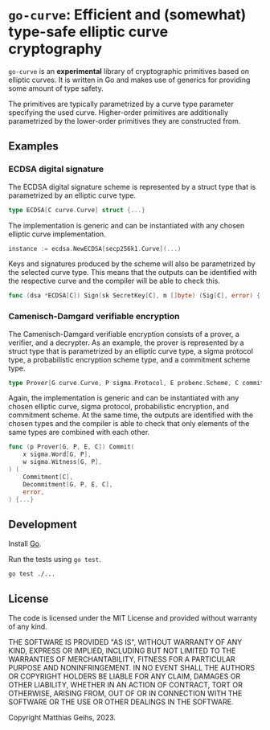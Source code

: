 # `go-curve`: Efficient and (somewhat) type-safe elliptic curve cryptography

`go-curve` is an **experimental** library of cryptographic primitives based on elliptic curves. It is written in Go and makes use of generics for providing some amount of type safety.

The primitives are typically parametrized by a curve type parameter specifying the used curve.
Higher-order primitives are additionally parametrized by the lower-order primitives they are constructed from.

## Examples

### ECDSA digital signature

The ECDSA digital signature scheme is represented by a struct type that is parametrized by an elliptic curve type.
```go
type ECDSA[C curve.Curve] struct {...}
```
The implementation is generic and can be instantiated with any chosen elliptic curve implementation.
```go
instance := ecdsa.NewECDSA[secp256k1.Curve](...)
```
Keys and signatures produced by the scheme will also be parametrized by the selected curve type. This means that the outputs can be identified with the respective curve and the compiler will be able to check this. 

```go
func (dsa *ECDSA[C]) Sign(sk SecretKey[C], m []byte) (Sig[C], error) {...}
```

### Camenisch-Damgard verifiable encryption

The Camenisch-Damgard verifiable encryption consists of a prover, a verifier, and a decrypter.
As an example, the prover is represented by a struct type that is parametrized by an elliptic curve type, a sigma protocol type, a probabilistic encryption scheme type, and a commitment scheme type.
```go
type Prover[G curve.Curve, P sigma.Protocol, E probenc.Scheme, C commit.Scheme] struct {...}
```
Again, the implementation is generic and can be instantiated with any chosen elliptic curve, sigma protocol, probabilistic encryption, and commitment scheme. At the same time, the outputs are identified with the chosen types and the compiler is able to check that only elements of the same types are combined with each other.

```go
func (p Prover[G, P, E, C]) Commit(
	x sigma.Word[G, P],
	w sigma.Witness[G, P],
) (
	Commitment[C],
	Decommitment[G, P, E, C],
	error,
) {...}
```

## Development

Install [Go](https://go.dev).

Run the tests using `go test`.

```
go test ./...
```

## License
The code is licensed under the MIT License and provided without warranty of any kind.

THE SOFTWARE IS PROVIDED "AS IS", WITHOUT WARRANTY OF ANY KIND, EXPRESS OR
IMPLIED, INCLUDING BUT NOT LIMITED TO THE WARRANTIES OF MERCHANTABILITY,
FITNESS FOR A PARTICULAR PURPOSE AND NONINFRINGEMENT. IN NO EVENT SHALL THE
AUTHORS OR COPYRIGHT HOLDERS BE LIABLE FOR ANY CLAIM, DAMAGES OR OTHER
LIABILITY, WHETHER IN AN ACTION OF CONTRACT, TORT OR OTHERWISE, ARISING FROM,
OUT OF OR IN CONNECTION WITH THE SOFTWARE OR THE USE OR OTHER DEALINGS IN THE
SOFTWARE.

Copyright Matthias Geihs, 2023.
